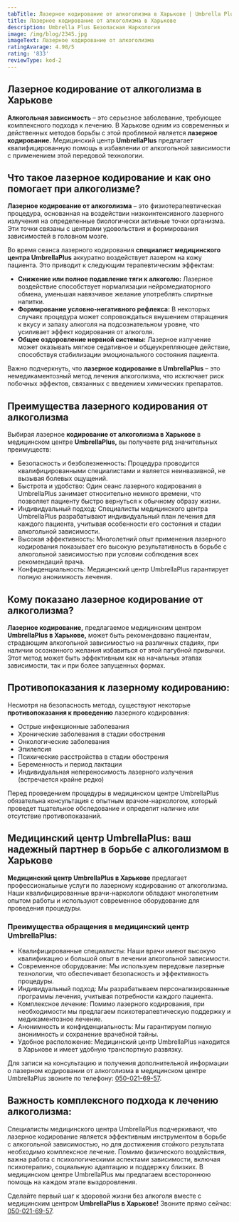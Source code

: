 ```yaml
---
tabTitle: Лазерное кодирование от алкоголизма в Харькове | Umbrella Plus | От 9999 грн
title: Лазерное кодирование от алкоголизма в Харькове
description: Umbrella Plus Безопасная Наркология
image: /img/blog/2345.jpg
imageText: Лазерное кодирование от алкоголизма
ratingAvarage: 4.98/5
rating: '833'
reviewType: kod-2
---
```


## Лазерное кодирование от алкоголизма в Харькове

**Алкогольная зависимость** – это серьезное заболевание, требующее комплексного подхода к лечению. В Харькове одним из современных и действенных методов борьбы с этой проблемой является **лазерное кодирование.** Медицинский центр **UmbrellaPlus** предлагает квалифицированную помощь в избавлении от алкогольной зависимости с применением этой передовой технологии.

## Что такое лазерное кодирование и как оно помогает при алкоголизме?

**Лазерное кодирование от алкоголизма** – это физиотерапевтическая процедура, основанная на воздействии низкоинтенсивного лазерного излучения на определенные биологически активные точки организма. Эти точки связаны с центрами удовольствия и формирования зависимостей в головном мозге.

Во время сеанса лазерного кодирования **специалист медицинского центра UmbrellaPlus** аккуратно воздействует лазером на кожу пациента. Это приводит к следующим терапевтическим эффектам:

* **Снижение или полное подавление тяги к алкоголю:** Лазерное воздействие способствует нормализации нейромедиаторного обмена, уменьшая навязчивое желание употреблять спиртные напитки.
* **Формирование условно-негативного рефлекса:** В некоторых случаях процедура может сопровождаться внушением отвращения к вкусу и запаху алкоголя на подсознательном уровне, что усиливает эффект кодирования от алкоголя.
* **Общее оздоровление нервной системы:** Лазерное излучение может оказывать мягкое седативное и общеукрепляющее действие, способствуя стабилизации эмоционального состояния пациента.

Важно подчеркнуть, что **лазерное кодирование в UmbrellaPlus** – это немедикаментозный метод лечения алкоголизма, что исключает риск побочных эффектов, связанных с введением химических препаратов.

## Преимущества лазерного кодирования от алкоголизма

Выбирая лазерное **кодирование от алкоголизма в Харькове** в медицинском центре **UmbrellaPlus,** вы получаете ряд значительных преимуществ:

* Безопасность и безболезненность: Процедура проводится квалифицированными специалистами и является неинвазивной, не вызывая болевых ощущений.
* Быстрота и удобство: Один сеанс лазерного кодирования в UmbrellaPlus занимает относительно немного времени, что позволяет пациенту быстро вернуться к обычному образу жизни.
* Индивидуальный подход: Специалисты медицинского центра UmbrellaPlus разрабатывают индивидуальный план лечения для каждого пациента, учитывая особенности его состояния и стадии алкогольной зависимости.
* Высокая эффективность: Многолетний опыт применения лазерного кодирования показывает его высокую результативность в борьбе с алкогольной зависимостью при условии соблюдения всех рекомендаций врача.
* Конфиденциальность: Медицинский центр UmbrellaPlus гарантирует полную анонимность лечения.

## Кому показано лазерное кодирование от алкоголизма?

**Лазерное кодирование,** предлагаемое медицинским центром **UmbrellaPlus в Харькове,** может быть рекомендовано пациентам, страдающим алкогольной зависимостью на различных стадиях, при наличии осознанного желания избавиться от этой пагубной привычки. Этот метод может быть эффективным как на начальных этапах зависимости, так и при более запущенных формах.

## Противопоказания к лазерному кодированию:

Несмотря на безопасность метода, существуют некоторые **противопоказания к проведению** лазерного кодирования:

* Острые инфекционные заболевания
* Хронические заболевания в стадии обострения
* Онкологические заболевания
* Эпилепсия
* Психические расстройства в стадии обострения
* Беременность и период лактации
* Индивидуальная непереносимость лазерного излучения (встречается крайне редко)

Перед проведением процедуры в медицинском центре UmbrellaPlus обязательна консультация с опытным врачом-наркологом, который проведет тщательное обследование и определит наличие или отсутствие противопоказаний.

## Медицинский центр UmbrellaPlus: ваш надежный партнер в борьбе с алкоголизмом в Харькове

**Медицинский центр UmbrellaPlus в Харькове** предлагает профессиональные услуги по лазерному кодированию от алкоголизма. Наши квалифицированные врачи-наркологи обладают многолетним опытом работы и используют современное оборудование для проведения процедуры.

### Преимущества обращения в медицинский центр UmbrellaPlus:

* Квалифицированные специалисты: Наши врачи имеют высокую квалификацию и большой опыт в лечении алкогольной зависимости.
* Современное оборудование: Мы используем передовые лазерные технологии, что обеспечивает безопасность и эффективность процедуры.
* Индивидуальный подход: Мы разрабатываем персонализированные программы лечения, учитывая потребности каждого пациента.
* Комплексное лечение: Помимо лазерного кодирования, при необходимости мы предлагаем психотерапевтическую поддержку и медикаментозное лечение.
* Анонимность и конфиденциальность: Мы гарантируем полную анонимность и сохранение врачебной тайны.
* Удобное расположение: Медицинский центр UmbrellaPlus находится в Харькове и имеет удобную транспортную развязку.

Для записи на консультацию и получения дополнительной информации о лазерном кодировании от алкоголизма в медицинском центре UmbrellaPlus звоните по телефону: [050-021-69-57](tel:0500216957).

## Важность комплексного подхода к лечению алкоголизма:

Специалисты медицинского центра UmbrellaPlus подчеркивают, что лазерное кодирование является эффективным инструментом в борьбе с алкогольной зависимостью, но для достижения стойкого результата необходимо комплексное лечение. Помимо физического воздействия, важна работа с психологическими аспектами зависимости, включая психотерапию, социальную адаптацию и поддержку близких. В медицинском центре UmbrellaPlus мы предлагаем всестороннюю помощь на каждом этапе выздоровления.

Сделайте первый шаг к здоровой жизни без алкоголя вместе с медицинским центром **UmbrellaPlus в Харькове!** Звоните прямо сейчас: [050-021-69-57](tel:0500216957).
